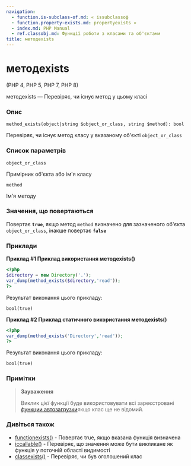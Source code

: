 ```yaml
---
navigation:
  - function.is-subclass-of.md: « issubclassоф
  - function.property-exists.md: propertyexists »
  - index.md: PHP Manual
  - ref.classobj.md: Функції роботи з класами та об'єктами
title: методexists
---
```

# методexists

(PHP 4, PHP 5, PHP 7, PHP 8)

методexists — Перевіряє, чи існує метод у цьому класі

### Опис

```methodsynopsis
method_exists(object|string $object_or_class, string $method): bool
```

Перевіряє, чи існує метод класу у вказаному об'єкті `object_or_class`

### Список параметрів

`object_or_class`

Примірник об'єкта або ім'я класу

`method`

Ім'я методу

### Значення, що повертаються

Повертає **`true`**, якщо метод `method` визначено для зазначеного об'єкта `object_or_class`, інакше повертає **`false`**

### Приклади

**Приклад #1 Приклад використання **методexists()****

```php
<?php
$directory = new Directory('.');
var_dump(method_exists($directory,'read'));
?>
```

Результат виконання цього прикладу:

```
bool(true)
```

**Приклад #2 Приклад статичного використання **методexists()****

```php
<?php
var_dump(method_exists('Directory','read'));
?>
```

Результат виконання цього прикладу:

```
bool(true)
```

### Примітки

> **Зауваження**
> 
> Виклик цієї функції буде використовувати всі зареєстровані [функции автозагрузки](language.oop5.autoload.md)якщо клас ще не відомий.

### Дивіться також

-   [functionexists()](function.function-exists.md) - Повертає true, якщо вказана функція визначена
-   [ісcallable()](function.is-callable.md) - Перевіряє, що значення може бути викликане як функція у поточній області видимості
-   [classexists()](function.class-exists.md) - Перевіряє, чи був оголошений клас
